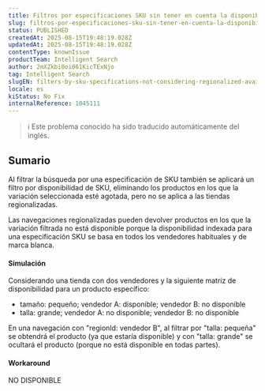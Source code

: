 ```yaml
---
title: Filtros por especificaciones SKU sin tener en cuenta la disponibilidad regionalizada
slug: filtros-por-especificaciones-sku-sin-tener-en-cuenta-la-disponibilidad-regionalizada
status: PUBLISHED
createdAt: 2025-08-15T19:48:19.028Z
updatedAt: 2025-08-15T19:48:19.028Z
contentType: knownIssue
productTeam: Intelligent Search
author: 2mXZkbi0oi061KicTExNjo
tag: Intelligent Search
slugEN: filters-by-sku-specifications-not-considering-regionalized-availability
locale: es
kiStatus: No Fix
internalReference: 1045111
---
```


>ℹ️ Este problema conocido ha sido traducido automáticamente del inglés.

## Sumario


Al filtrar la búsqueda por una especificación de SKU también se aplicará un filtro por disponibilidad de SKU, eliminando los productos en los que la variación seleccionada esté agotada, pero no se aplica a las tiendas regionalizadas.

Las navegaciones regionalizadas pueden devolver productos en los que la variación filtrada no está disponible porque la disponibilidad indexada para una especificación SKU se basa en todos los vendedores habituales y de marca blanca.


#### Simulación


Considerando una tienda con dos vendedores y la siguiente matriz de disponibilidad para un producto específico:

- tamaño: pequeño; vendedor A: disponible; vendedor B: no disponible
- talla: grande; vendedor A: no disponible; vendedor B: no disponible

En una navegación con "regionId: vendedor B", al filtrar por "talla: pequeña" se obtendrá el producto (ya que estaría disponible) y con "talla: grande" se ocultará el producto (porque no está disponible en todas partes).


#### Workaround


NO DISPONIBLE


